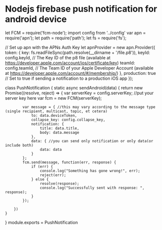# Nodejs firebase push notification for android device


let FCM = require('fcm-node');
import config from '../config'
var apn = require('apn');
let path = require('path');
let fs = require('fs');

// Set up apn with the APNs Auth Key
let apnProvider = new apn.Provider({
    token: {
        key: fs.readFileSync(path.resolve(__dirname + '/file.p8')),
        keyId: config.keyId, // The Key ID of the p8 file (available at https://developer.apple.com/account/ios/certificate/key)
        teamId: config.teamId, // The Team ID of your Apple Developer Account (available at https://developer.apple.com/account/#/membership/)
    },
    production: true // Set to true if sending a notification to a production iOS app
});


class PushNotification {
    static async sendAndroid(data) {
        return new Promise((resolve, reject) => {
            var serverKey = config.serverKey; //put your server key here
            var fcm = new FCM(serverKey);

            var message = { //this may vary according to the message type (single recipient, multicast, topic, et cetera)
                to: data.deviceToken,
                collapse_key: config.collapse_key,
                notification: {
                    title: data.title,
                    body: data.message
                },
                data: { //you can send only notification or only data(or include both)
                    data: data
                }
            };
            fcm.send(message, function(err, response) {
                if (err) {
                    console.log("Something has gone wrong!", err);
                    reject(err);
                } else {
                    resolve(response);
                    console.log("Successfully sent with response: ", response);
                }
            });

        })
    }

}
module.exports = PushNotification
